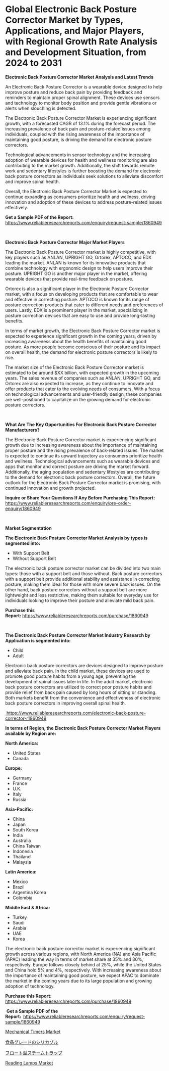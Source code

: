 <p><h1>Global Electronic Back Posture Corrector Market by Types, Applications, and Major Players, with Regional Growth Rate Analysis and Development Situation, from 2024 to 2031</h1></p><p><strong>Electronic Back Posture Corrector Market Analysis and Latest Trends</strong></p>
<p><p>An Electronic Back Posture Corrector is a wearable device designed to help improve posture and reduce back pain by providing feedback and reminders to maintain proper spinal alignment. These devices use sensors and technology to monitor body position and provide gentle vibrations or alerts when slouching is detected.</p><p>The Electronic Back Posture Corrector Market is experiencing significant growth, with a forecasted CAGR of 13.1% during the forecast period. The increasing prevalence of back pain and posture-related issues among individuals, coupled with the rising awareness of the importance of maintaining good posture, is driving the demand for electronic posture correctors.</p><p>Technological advancements in sensor technology and the increasing adoption of wearable devices for health and wellness monitoring are also contributing to the market growth. Additionally, the shift towards remote work and sedentary lifestyles is further boosting the demand for electronic back posture correctors as individuals seek solutions to alleviate discomfort and improve spinal health.</p><p>Overall, the Electronic Back Posture Corrector Market is expected to continue expanding as consumers prioritize health and wellness, driving innovation and adoption of these devices to address posture-related issues effectively.</p></p>
<p><strong>Get a Sample PDF of the Report:&nbsp;</strong> <a href="https://www.reliableresearchreports.com/enquiry/request-sample/1860949">https://www.reliableresearchreports.com/enquiry/request-sample/1860949</a></p>
<p>&nbsp;</p>
<p><strong>Electronic Back Posture Corrector Major Market Players</strong></p>
<p><p>The Electronic Back Posture Corrector market is highly competitive, with key players such as ANLAN, UPRIGHT GO, Ortorex, APTOCO, and EDX leading the market. ANLAN is known for its innovative products that combine technology with ergonomic design to help users improve their posture. UPRIGHT GO is another major player in the market, offering wearable devices that provide real-time feedback on posture.</p><p>Ortorex is also a significant player in the Electronic Posture Corrector market, with a focus on developing products that are comfortable to wear and effective in correcting posture. APTOCO is known for its range of posture correction products that cater to different needs and preferences of users. Lastly, EDX is a prominent player in the market, specializing in posture correction devices that are easy to use and provide long-lasting benefits.</p><p>In terms of market growth, the Electronic Back Posture Corrector market is expected to experience significant growth in the coming years, driven by increasing awareness about the health benefits of maintaining good posture. As more people become conscious of their posture and its impact on overall health, the demand for electronic posture correctors is likely to rise.</p><p>The market size of the Electronic Back Posture Corrector market is estimated to be around $XX billion, with expected growth in the upcoming years. The sales revenue of companies such as ANLAN, UPRIGHT GO, and Ortorex are also expected to increase, as they continue to innovate and offer products that cater to the evolving needs of consumers. With a focus on technological advancements and user-friendly design, these companies are well-positioned to capitalize on the growing demand for electronic posture correctors.</p></p>
<p>&nbsp;</p>
<p><strong>What Are The Key Opportunities For Electronic Back Posture Corrector Manufacturers?</strong></p>
<p><p>The Electronic Back Posture Corrector market is experiencing significant growth due to increasing awareness about the importance of maintaining proper posture and the rising prevalence of back-related issues. The market is expected to continue its upward trajectory as consumers prioritize health and wellness. Technological advancements such as wearable devices and apps that monitor and correct posture are driving the market forward. Additionally, the aging population and sedentary lifestyles are contributing to the demand for electronic back posture correctors. Overall, the future outlook for the Electronic Back Posture Corrector market is promising, with continued innovation and growth projected.</p></p>
<p><strong>Inquire or Share Your Questions If Any Before Purchasing This Report:</strong> <a href="https://www.reliableresearchreports.com/enquiry/pre-order-enquiry/1860949">https://www.reliableresearchreports.com/enquiry/pre-order-enquiry/1860949</a></p>
<p>&nbsp;</p>
<p><strong>Market Segmentation</strong></p>
<p><strong>The Electronic Back Posture Corrector Market Analysis by types is segmented into:</strong></p>
<p><ul><li>With Support Belt</li><li>Without Support Belt</li></ul></p>
<p><p>The electronic back posture corrector market can be divided into two main types: those with a support belt and those without. Back posture correctors with a support belt provide additional stability and assistance in correcting posture, making them ideal for those with more severe back issues. On the other hand, back posture correctors without a support belt are more lightweight and less restrictive, making them suitable for everyday use for individuals looking to improve their posture and alleviate mild back pain.</p></p>
<p><strong>Purchase this Report:&nbsp;</strong><a href="https://www.reliableresearchreports.com/purchase/1860949">https://www.reliableresearchreports.com/purchase/1860949</a></p>
<p>&nbsp;</p>
<p><strong>The Electronic Back Posture Corrector Market Industry Research by Application is segmented into:</strong></p>
<p><ul><li>Child</li><li>Adult</li></ul></p>
<p><p>Electronic back posture correctors are devices designed to improve posture and alleviate back pain. In the child market, these devices are used to promote good posture habits from a young age, preventing the development of spinal issues later in life. In the adult market, electronic back posture correctors are utilized to correct poor posture habits and provide relief from back pain caused by long hours of sitting or standing. Both markets benefit from the convenience and effectiveness of electronic back posture correctors in improving overall spinal health.</p></p>
<p><a href="https://www.reliableresearchreports.com/electronic-back-posture-corrector-r1860949">&nbsp;https://www.reliableresearchreports.com/electronic-back-posture-corrector-r1860949</a></p>
<p><strong>In terms of Region, the Electronic Back Posture Corrector Market Players available by Region are:</strong></p>
<p>
    <p> <strong> North America: </strong>
        <ul>
            <li>United States</li>
            <li>Canada</li>
        </ul>
        </p> 
    <p> <strong> Europe: </strong>
        <ul>
            <li>Germany</li>
            <li>France</li>
            <li>U.K.</li>
            <li>Italy</li>
            <li>Russia</li>
        </ul>
        </p> 
    <p> <strong> Asia-Pacific: </strong>
        <ul>
            <li>China</li>
            <li>Japan</li>
            <li>South Korea</li>
            <li>India</li>
            <li>Australia</li>
            <li>China Taiwan</li>
            <li>Indonesia</li>
            <li>Thailand</li>
            <li>Malaysia</li>
        </ul>
        </p> 
    <p> <strong> Latin America: </strong>
        <ul>
            <li>Mexico</li>
            <li>Brazil</li>
            <li>Argentina Korea</li>
            <li>Colombia</li>
        </ul>
        </p> 
    <p> <strong> Middle East & Africa: </strong>
        <ul>
            <li>Turkey</li>
            <li>Saudi</li>
            <li>Arabia</li>
            <li>UAE</li>
            <li>Korea</li>
        </ul>
    </p>
    </p>
<p><p>The electronic back posture corrector market is experiencing significant growth across various regions, with North America (NA) and Asia Pacific (APAC) leading the way in terms of market share at 35% and 30%, respectively. Europe follows closely behind at 25%, while the United States and China hold 5% and 4%, respectively. With increasing awareness about the importance of maintaining good posture, we expect APAC to dominate the market in the coming years due to its large population and growing adoption of technology.</p></p>
<p><strong>Purchase this Report: </strong><a href="https://www.reliableresearchreports.com/purchase/1860949">https://www.reliableresearchreports.com/purchase/1860949</a></p>
<p>&nbsp;<strong>Get a Sample PDF of the Report:&nbsp;&nbsp;</strong><a href="https://www.reliableresearchreports.com/enquiry/request-sample/1860949">https://www.reliableresearchreports.com/enquiry/request-sample/1860949</a></p>
<p><strong></strong></p>
<p><p><a href="https://github.com/ayamsauke86/Market-Research-Report-List-1/blob/main/mechanical-timers-market.md">Mechanical Timers Market</a></p><p><a href="https://github.com/vtbvgl20191192/Market-Research-Report-List-2/blob/main/7448702144291.md">食品グレードのシリカゾル</a></p><p><a href="https://github.com/laurenreichert/Market-Research-Report-List-2/blob/main/1401935144292.md">フロート型スチームトラップ</a></p><p><a href="https://github.com/thuyvuongpk111/Market-Research-Report-List-1/blob/main/reading-lamps-market.md">Reading Lamps Market</a></p></p>